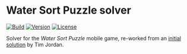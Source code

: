 # Water Sort Puzzle solver

[![Build][workflow-build-badge]][workflow-build]
[![Version][latest-release-badge]][latest-release]
[![License][license-badge]][license]

Solver for the _Water Sort Puzzle_ mobile game, re-worked from an [initial solution][initial-commit]
by Tim Jordan.

[initial-commit]: https://github.com/jakemarsden/water-sort-puzzle/tree/eff9de7398fb92252d46b9ae809589f6e1bf8ebd/src/watermixpuzzle
[latest-release]: https://github.com/jakemarsden/water-sort-puzzle/releases
[latest-release-badge]: https://img.shields.io/github/v/tag/jakemarsden/water-sort-puzzle?label=version&sort=semver
[license]: https://github.com/jakemarsden/water-sort-puzzle/blob/develop/LICENSE
[license-badge]: https://img.shields.io/github/license/jakemarsden/water-sort-puzzle?label=license
[workflow-build]: https://github.com/jakemarsden/water-sort-puzzle/actions?query=workflow%3ABuild
[workflow-build-badge]: https://github.com/jakemarsden/water-sort-puzzle/workflows/Build/badge.svg
